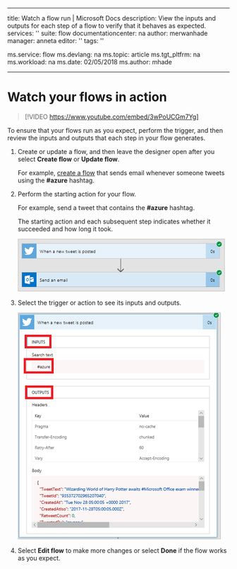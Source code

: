 

---
title: Watch a flow run | Microsoft Docs
description: View the inputs and outputs for each step of a flow to verify that it behaves as expected.
services: ''
suite: flow
documentationcenter: na
author: merwanhade
manager: anneta
editor: ''
tags: ''

ms.service: flow
ms.devlang: na
ms.topic: article
ms.tgt_pltfrm: na
ms.workload: na
ms.date: 02/05/2018
ms.author: mhade

---
# Watch your flows in action

>[!VIDEO https://www.youtube.com/embed/3wPoUCGm7Yg]

To ensure that your flows run as you expect, perform the trigger, and then review the inputs and outputs that each step in your flow generates.

1. Create or update a flow, and then leave the designer open after you select **Create flow** or **Update flow**.

     For example, [create a flow](get-started-logic-flow.md) that sends email whenever someone tweets using the **#azure** hashtag.
1. Perform the starting action for your flow.

    For example, send a tweet that contains the **#azure** hashtag.

    The starting action and each subsequent step indicates whether it succeeded and how long it took.

    ![Image of a successful run](./media/see-a-flow-run/successful-flow-run.png)
1. Select the trigger or action to see its inputs and outputs.

    ![Image of a successful run with expanded cards](./media/see-a-flow-run/successful-flow-expanded-cards.png)
1. Select **Edit flow** to make more changes or select **Done** if the flow works as you expect.
